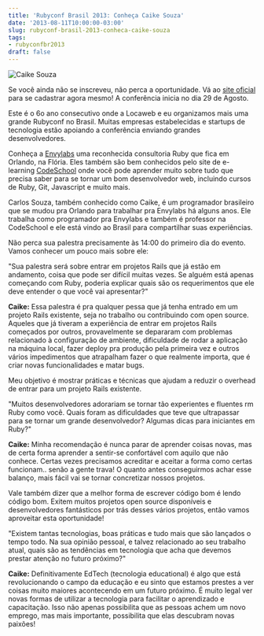 ```yaml
---
title: 'Rubyconf Brasil 2013: Conheça Caike Souza'
date: '2013-08-11T10:00:00-03:00'
slug: rubyconf-brasil-2013-conheca-caike-souza
tags:
- rubyconfbr2013
draft: false
---
```


![Caike Souza](http://www.rubyconf.com.br/assets/speakers/CaikeSouza-18e85bd3b733db5881634759f0b8d0ec.jpg)

Se você ainda não se inscreveu, não perca a oportunidade. Vá ao [site oficial](http://www.rubyconf.com.br) para se cadastrar agora mesmo! A conferência inicia no dia 29 de Agosto.

Este é o 6o ano consecutivo onde a Locaweb e eu organizamos mais uma grande Rubyconf no Brasil. Muitas empresas estabelecidas e startups de tecnologia estão apoiando a conferência enviando grandes desenvolvedores.

Conheça a [Envylabs](http://envylabs.com/) uma reconhecida consultoria Ruby que fica em Orlando, na Flória. Eles também são bem conhecidos pelo site de e-learning [CodeSchool](http://www.codeschool.com/) onde você pode aprender muito sobre tudo que precisa saber para se tornar um bom desenvolvedor web, incluindo cursos de Ruby, Git, Javascript e muito mais.

Carlos Souza, também conhecido como Caike, é um programador brasileiro que se mudou pra Orlando para trabalhar pra Envylabs há alguns anos. Ele trabalha como programador pra Envylabs e também é professor na CodeSchool e ele está vindo ao Brasil para compartilhar suas experiências.

Não perca sua palestra precisamente às 14:00 do primeiro dia do evento. Vamos conhecer um pouco mais sobre ele:

"Sua palestra será sobre entrar em projetos Rails que já estão em andamento, coisa que pode ser difícil muitas vezes. Se alguém está apenas começando com Ruby, poderia explicar quais são os requerimentos que ele deve entender o que você vai apresentar?"

**Caike:** Essa palestra é pra qualquer pessa que já tenha entrado em um projeto Rails existente, seja no trabalho ou contribuindo com open source. Aqueles que já tiveram a experiência de entrar em projetos Rails começados por outros, provavelmente se depararam com problemas relacionado à configuração de ambiente, dificuldade de rodar a aplicação na máquina local, fazer deploy pra produção pela primeira vez e outros vários impedimentos que atrapalham fazer o que realmente importa, que é criar novas funcionalidades e matar bugs.

Meu objetivo é mostrar práticas e técnicas que ajudam a reduzir o overhead de entrar para um projeto Rails existente.

"Muitos desenvolvedores adorariam se tornar tão experientes e fluentes rm Ruby como você. Quais foram as dificuldades que teve que ultrapassar para se tornar um grande desenvolvedor? Algumas dicas para iniciantes em Ruby?"

**Caike:** Minha recomendação é nunca parar de aprender coisas novas, mas de certa forma aprender a sentir-se confortável com aquilo que não conhece. Certas vezes precisamos acreditar e aceitar a forma como certas funcionam.. senão a gente trava! O quanto antes conseguirmos achar esse balanço, mais fácil vai se tornar concretizar nossos projetos.

Vale também dizer que a melhor forma de escrever código bom é lendo código bom. Exitem muitos projetos open source disponíveis e desenvolvedores fantásticos por trás desses vários projetos, então vamos aproveitar esta oportunidade!

"Existem tantas tecnologias, boas práticas e tudo mais que são lançados o tempo todo. Na sua opinião pessoal, e talvez relacionado ao seu trabalho atual, quais são as tendências em tecnologia que acha que devemos prestar atenção no futuro próximo?"

**Caike:** Definitivamente EdTech (tecnologia educational) é algo que está revolucionando o campo da educação e eu sinto que estamos prestes a ver coisas muito maiores acontecendo em um futuro próximo. É muito legal ver novas formas de utilizar a tecnologia para facilitar o aprendizado e capacitação. Isso não apenas possibilita que as pessoas achem um novo emprego, mas mais importante, possibilita que elas descubram novas paixões!
